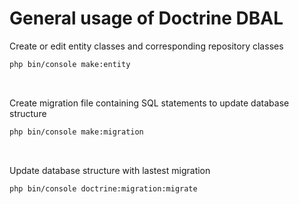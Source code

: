 # General usage of Doctrine DBAL

Create or edit entity classes and corresponding repository classes
```bash
php bin/console make:entity
```
<br>

Create migration file containing SQL statements to update database structure
```bash
php bin/console make:migration
```
<br>

Update database structure with lastest migration
```bash
php bin/console doctrine:migration:migrate
```
